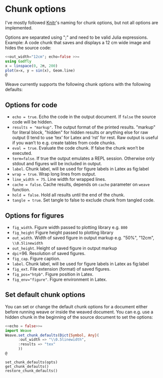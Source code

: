 # Chunk options

I've mostly followed [Knitr](http://yihui.name/knitr/options)'s naming for chunk options, but not all options are implemented.

Options are separated using ";" and need to be valid Julia expressions. Example: A code chunk that saves and displays a 12 cm wide image and hides the source code:

```julia
<<out_width="12cm"; echo=false >>=
using Gadfly
x = linspace(0, 2π, 200)
plot(x=x, y = sin(x), Geom.line)
@
```

Weave currently supports the following chunk options with the following defaults:

## Options for code

* `echo = true`. Echo the code in the output document. If `false` the source code will be hidden.
* `results = "markup"`. The output format of the printed results. "markup" for literal block, "hidden" for hidden results or anything else for raw output (I tend to use ‘tex’ for Latex and ‘rst’ for rest. Raw output is useful if you wan’t to e.g. create tables from code chunks.
* `eval = true`. Evaluate the code chunk. If false the chunk won’t be executed.
* `term=false`. If true the output emulates a REPL session. Otherwise only stdout and figures will be included in output.
* `label`. Chunk label, will be used for figure labels in Latex as fig:label
* `wrap = true`. Wrap long lines from output.
* `line_width = 75`. Line width for wrapped lines.
* `cache = false`. Cache results, depends on `cache` parameter on `weave` function.
* `hold = false`. Hold all results until the end of the chunk.
* `tangle = true`. Set tangle to false to exclude chunk from tangled code.

## Options for figures

* `fig_width`. Figure width passed to plotting library e.g. `800`
* `fig_height` Figure height passed to plotting library
* `out_width`. Width of saved figure in output markup e.g. "50%", "12cm", `\\0.5linewidth`
* `out_height`. Height of saved figure in output markup
* `dpi`=96. Resolution of saved figures.
* `fig_cap`. Figure caption.
* `label`. Chunk label, will be used for figure labels in Latex as fig:label
* `fig_ext`. File extension (format) of saved figures.
* `fig_pos="htpb"`. Figure position in Latex.  
* `fig_env="figure"`. Figure environment in Latex.


## Set default chunk options

You can set or change the default chunk options for a document either before
running weave or inside the weaved document. You can e.g. use a hidden chunk
in the beginning of the source document to set the options:

```julia
<<echo = false>>=
import Weave
Weave.set_chunk_defaults(Dict{Symbol, Any}(
      :out_width => "\\0.5linewidth",
      :results => "tex"
      ))
@
```


```@docs
set_chunk_defaults(opts)
get_chunk_defaults()
restore_chunk_defaults()
```

